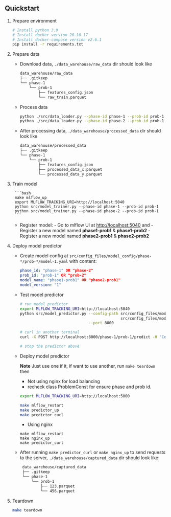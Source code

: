 ## Quickstart

1.  Prepare environment

    ```bash
    # Install python 3.9
    # Install docker version 20.10.17
    # Install docker-compose version v2.6.1
    pip install -r requirements.txt
    ```

2.  Prepare data

    -   Download data, `./data_warehouse/raw_data` dir should look like

        ```bash
        data_warehouse/raw_data
        ├── .gitkeep
        └── phase-1
            └── prob-1
                ├── features_config.json
                └── raw_train.parquet
        ```

    -   Process data

        ```bash
        python ./src/data_loader.py --phase-id phase-1 --prob-id prob-1
        python ./src/data_loader.py --phase-id phase-2 --prob-id prob-1
        ```

    -   After processing data, `./data_warehouse/processed_data` dir should look like

        ```bash
        data_warehouse/processed_data
        ├── .gitkeep
        └── phase-1
            └── prob-1
                ├── features_config.json
                ├── processed_data_x.parquet
                └── processed_data_y.parquet
        ```

3. Train model

        ```bash
        make mlflow_up
        export MLFLOW_TRACKING_URI=http://localhost:5040
        python src/model_trainer.py --phase-id phase-1 --prob-id prob-1
        python src/model_trainer.py --phase-id phase-2 --prob-id prob-1
        ```

    -   Register model: - Go to mlflow UI at <http://localhost:5040> and 
                        - Register a new model named **phase1-prob1** & **phase1-prob2**
                        - Register a new model named **phase2-prob1** & **phase2-prob2**

4.  Deploy model predictor

    -   Create model config at `src/config_files/model_config/phase-*/prob-*/model-1.yaml` with content: 

        ```yaml
        phase_id: "phase-1" OR "phase-2"
        prob_id: "prob-1" OR "prob-2"
        model_name: "phase1-prob1" OR "phase2-prob1"
        model_version: "1"
        ```
    -   Test model predictor

        ```bash
        # run model predictor
        export MLFLOW_TRACKING_URI=http://localhost:5040
        python src/model_predictor.py --config-path src/config_files/model-1.yaml \
                                                    src/config_files/model-2.yaml \
                                      --port 8000

        # curl in another terminal
        curl -X POST http://localhost:8000/phase-1/prob-1/predict -H "Content-Type: application/json" -d @data_warehouse/curl/phase-1/prob-1/payload-1.json

        # stop the predictor above
        ```

    -   Deploy model predictor
        
        **Note** Just use one if it, if want to use another, run ```make teardown``` then 
        - Not using nginx for load balancing
        - recheck class ProblemConst for ensure phase and prob id.

        ```bash
        export MLFLOW_TRACKING_URI=http://localhost:5000
        ```

        ```bash
        make mlflow_restart
        make predictor_up
        make predictor_curl
        ```
        - Using nginx
        ```
        make mlflow_restart
        make nginx_up
        make predictor_curl
        ```

    -   After running `make predictor_curl` or `make nginx_up` to send requests to the server, `./data_warehouse/captured_data` dir should look like:

        ```bash
         data_warehouse/captured_data
         ├── .gitkeep
         └── phase-1
             └── prob-1
                 ├── 123.parquet
                 └── 456.parquet
        ```

6.  Teardown

    ```bash
    make teardown
    ```